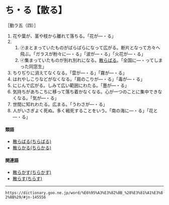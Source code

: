 # ち・る【散る】

［動ラ五（四）］

1. 花や葉が、茎や枝から離れて落ちる。「花が―・る」
2. 
    1. ㋐まとまっていたものがばらばらになって広がる。断片となって方々へ飛ぶ。「ガラスが粉々に―・る」「波が―・る」「火花が―・る」
    2. ㋑集まっていたものが別れ別れになる。[散らばる](ちらばる（散らばる）)。「全国に―・ってしまった同窓生」
3. ちりぢりに消えてなくなる。「雲が―・る」「霧が―・る」
4. はれやしこりなどがなくなる。「肩のこりが―・る」「毒が―・る」
5. にじんで広がる。しみて広い範囲にわたる。「墨が―・る」
6. 気持ちがあちこちに移って落ち着かなくなる。心が一つのことに集中できなくなる。「気が―・る」
7. 世間に知れわたる。広まる。「うわさが―・る」
8. 人がいさぎよく死ぬ。多く戦死することをいう。「南の海に―・る」「花と―・る」
    

#### 類語

-   [散らばる(ちらばる)](https://dictionary.goo.ne.jp/word/%E6%95%A3%E3%82%89%E3%81%B0%E3%82%8B/#jn-145442)
-   [散らかる(ちらかる)](https://dictionary.goo.ne.jp/word/%E6%95%A3%E3%82%89%E3%81%8B%E3%82%8B/#jn-145419)

#### 関連語

-   [散らかす(ちらかす)](https://dictionary.goo.ne.jp/word/%E6%95%A3%E3%82%89%E3%81%8B%E3%81%99/#jn-145418)
-   [散らす(ちらす)](https://dictionary.goo.ne.jp/word/%E6%95%A3%E3%82%89%E3%81%99/#jn-145432)

---
`https://dictionary.goo.ne.jp/word/%E6%95%A3%E3%82%8B_%28%E3%81%A1%E3%82%8B%29/#jn-145556`